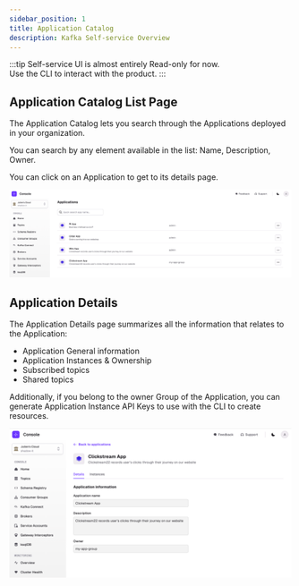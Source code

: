 ```yaml
---
sidebar_position: 1
title: Application Catalog
description: Kafka Self-service Overview
---
```


:::tip 
Self-service UI is almost entirely Read-only for now.  
Use the CLI to interact with the product.
:::

## Application Catalog List Page

The Application Catalog lets you search through the Applications deployed in your organization.  

You can search by any element available in the list: Name, Description, Owner.

You can click on an Application to get to its details page.

![AppCatalog](img/app-catalog.png)

## Application Details

The Application Details page summarizes all the information that relates to the Application:
- Application General information
- Application Instances & Ownership
- Subscribed topics
- Shared topics

Additionally, if you belong to the owner Group of the Application, you can generate Application Instance API Keys to use with the CLI to create resources.

![AppCatalogDetails](img/app-catalog-details.png)